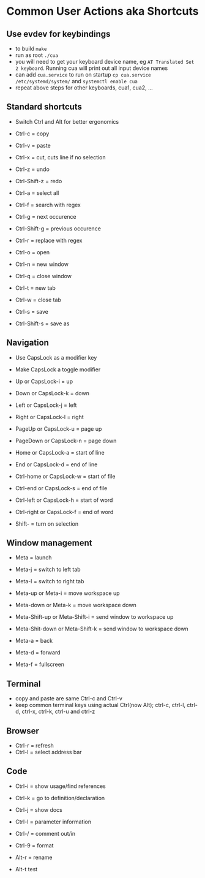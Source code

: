 # Common User Actions aka Shortcuts

## Use evdev for keybindings
* to build `make`
* run as root `./cua`
* you will need to get your keyboard device name, eg `AT Translated Set 2 keyboard`. Running cua will print out all input device names
* can add `cua.service` to run on startup `cp cua.service /etc/systemd/system/` and `systemctl enable cua`
* repeat above steps for other keyboards, cua1, cua2, ...

## Standard shortcuts
* Switch Ctrl and Alt for better ergonomics
* Ctrl-c = copy
* Ctrl-v = paste
* Ctrl-x = cut, cuts line if no selection

* Ctrl-z = undo
* Ctrl-Shift-z = redo

* Ctrl-a = select all

* Ctrl-f = search with regex
* Ctrl-g = next occurence
* Ctrl-Shift-g = previous occurence
* Ctrl-r = replace with regex

* Ctrl-o = open
* Ctrl-n = new window
* Ctrl-q = close window

* Ctrl-t = new tab
* Ctrl-w = close tab
* Ctrl-s = save
* Ctrl-Shift-s = save as

## Navigation
* Use CapsLock as a modifier key
* Make CapsLock a toggle modifier

* Up or CapsLock-i = up
* Down or CapsLock-k = down
* Left or CapsLock-j = left
* Right or CapsLock-l = right

* PageUp or CapsLock-u = page up
* PageDown or CapsLock-n = page down

* Home or CapsLock-a = start of line
* End or CapsLock-d = end of line

* Ctrl-home or CapsLock-w = start of file
* Ctrl-end or CapsLock-s = end of file

* Ctrl-left or CapsLock-h = start of word
* Ctrl-right or CapsLock-f = end of word

* Shift-<above> = turn on selection

## Window management
* Meta = launch

* Meta-j = switch to left tab
* Meta-l = switch to right tab

* Meta-up or Meta-i = move workspace up
* Meta-down or Meta-k = move workspace down
* Meta-Shift-up or Meta-Shift-i = send window to workspace up
* Meta-Shit-down or Meta-Shift-k = send window to workspace down

* Meta-a = back
* Meta-d = forward

* Meta-f = fullscreen

## Terminal
* copy and paste are same Ctrl-c and Ctrl-v
* keep common terminal keys using actual Ctrl(now Alt); ctrl-c, ctrl-l, ctrl-d, ctrl-x, ctrl-k, ctrl-u and ctrl-z

## Browser
* Ctrl-r = refresh
* Ctrl-l = select address bar

## Code
* Ctrl-i = show usage/find references
* Ctrl-k = go to definition/declaration
* Ctrl-j = show docs
* Ctrl-l = parameter information
* Ctrl-/ = comment out/in
* Ctrl-9 = format

* Alt-r = rename
* Alt-t test
